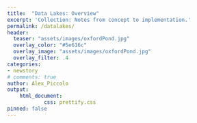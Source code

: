 ```yaml
---
title:  "Data Lakes: Overview"
excerpt: 'Collection: Notes from concept to implementation.'
permalink: /datalakes/
header:
  teaser: "assets/images/oxfordPond.jpg"
  overlay_color: "#5e616c"
  overlay_image: "assets/images/oxfordPond.jpg"
  overlay_filter: .4
categories:
- newstory
# comments: true
author: Alex_Piccolo
output:
    html_document:
            css: prettify.css
pinned: false
---
```

